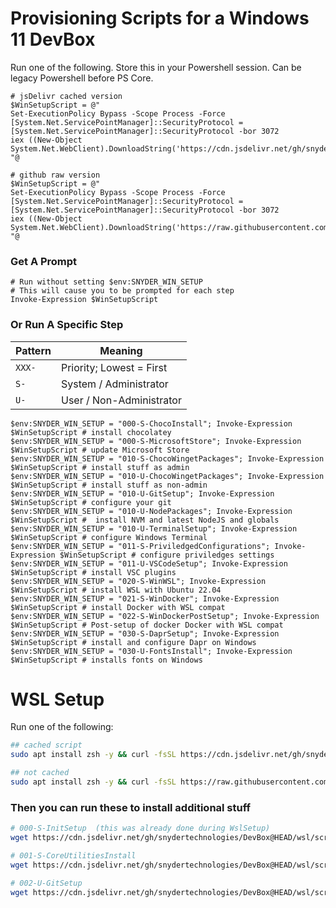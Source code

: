 
# Provisioning Scripts for a Windows 11 DevBox
Run one of the following. Store this in your Powershell session. Can be legacy Powershell before PS Core.
```pwsh
# jsDelivr cached version
$WinSetupScript = @"
Set-ExecutionPolicy Bypass -Scope Process -Force
[System.Net.ServicePointManager]::SecurityProtocol = [System.Net.ServicePointManager]::SecurityProtocol -bor 3072
iex ((New-Object System.Net.WebClient).DownloadString('https://cdn.jsdelivr.net/gh/snydertechnologies/DevBox@master/windows/WinSetup.ps1'))
"@
```
```pwsh
# github raw version
$WinSetupScript = @"
Set-ExecutionPolicy Bypass -Scope Process -Force
[System.Net.ServicePointManager]::SecurityProtocol = [System.Net.ServicePointManager]::SecurityProtocol -bor 3072
iex ((New-Object System.Net.WebClient).DownloadString('https://raw.githubusercontent.com/snydertechnologies/DevBox/master/windows/WinSetup.ps1'))
"@
```
### Get A Prompt
```pwsh
# Run without setting $env:SNYDER_WIN_SETUP
# This will cause you to be prompted for each step
Invoke-Expression $WinSetupScript
``````
### Or Run A Specific Step
| Pattern         | Meaning     |
|--------------|-----------|
| `XXX-`      | Priority; Lowest = First  |
|  `S-` | System / Administrator      |
| `U-`      | User / Non-Administrator  |

```pwsh
$env:SNYDER_WIN_SETUP = "000-S-ChocoInstall"; Invoke-Expression $WinSetupScript # install chocolatey
$env:SNYDER_WIN_SETUP = "000-S-MicrosoftStore"; Invoke-Expression $WinSetupScript # update Microsoft Store
$env:SNYDER_WIN_SETUP = "010-S-ChocoWingetPackages"; Invoke-Expression $WinSetupScript # install stuff as admin
$env:SNYDER_WIN_SETUP = "010-U-ChocoWingetPackages"; Invoke-Expression $WinSetupScript # install stuff as non-admin
$env:SNYDER_WIN_SETUP = "010-U-GitSetup"; Invoke-Expression $WinSetupScript # configure your git
$env:SNYDER_WIN_SETUP = "010-U-NodePackages"; Invoke-Expression $WinSetupScript #  install NVM and latest NodeJS and globals
$env:SNYDER_WIN_SETUP = "010-U-TerminalSetup"; Invoke-Expression $WinSetupScript # configure Windows Terminal
$env:SNYDER_WIN_SETUP = "011-S-PriviledgedConfigurations"; Invoke-Expression $WinSetupScript # configure priviledges settings
$env:SNYDER_WIN_SETUP = "011-U-VSCodeSetup"; Invoke-Expression $WinSetupScript # install VSC plugins
$env:SNYDER_WIN_SETUP = "020-S-WinWSL"; Invoke-Expression $WinSetupScript # install WSL with Ubuntu 22.04
$env:SNYDER_WIN_SETUP = "021-S-WinDocker"; Invoke-Expression $WinSetupScript # install Docker with WSL compat
$env:SNYDER_WIN_SETUP = "022-S-WinDockerPostSetup"; Invoke-Expression $WinSetupScript # Post-setup of docker Docker with WSL compat
$env:SNYDER_WIN_SETUP = "030-S-DaprSetup"; Invoke-Expression $WinSetupScript # install and configure Dapr on Windows
$env:SNYDER_WIN_SETUP = "030-U-FontsInstall"; Invoke-Expression $WinSetupScript # installs fonts on Windows
```

# WSL Setup
Run one of the following:
```zsh
## cached script
sudo apt install zsh -y && curl -fsSL https://cdn.jsdelivr.net/gh/snydertechnologies/DevBox@HEAD/wsl/WslSetup.zsh | zsh
```
```zsh
## not cached
sudo apt install zsh -y && curl -fsSL https://raw.githubusercontent.com/snydertechnologies/DevBox/HEAD/wsl/WslSetup.zsh | zsh
```

### Then you can run these to install additional stuff
```zsh
# 000-S-InitSetup  (this was already done during WslSetup)
wget https://cdn.jsdelivr.net/gh/snydertechnologies/DevBox@HEAD/wsl/scripts/000-S-InitSetup.zsh -O /tmp/x.zsh && chmod +x /tmp/x.zsh && zsh /tmp/x.zsh
```
```zsh
# 001-S-CoreUtilitiesInstall 
wget https://cdn.jsdelivr.net/gh/snydertechnologies/DevBox@HEAD/wsl/scripts/001-S-CoreUtilitiesInstall.zsh -O /tmp/x.zsh && chmod +x /tmp/x.zsh && zsh /tmp/x.zsh
```
```zsh
# 002-U-GitSetup 
wget https://cdn.jsdelivr.net/gh/snydertechnologies/DevBox@HEAD/wsl/scripts/002-U-GitSetup.zsh -O /tmp/x.zsh && chmod +x /tmp/x.zsh && zsh /tmp/x.zsh
```
